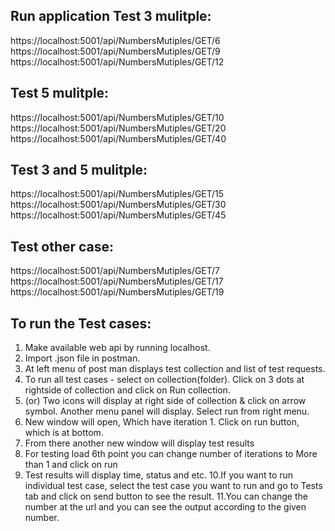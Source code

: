 Run application
Test 3 mulitple:
-------------------------------------------------------
https://localhost:5001/api/NumbersMutiples/GET/6
https://localhost:5001/api/NumbersMutiples/GET/9
https://localhost:5001/api/NumbersMutiples/GET/12


Test 5 mulitple:
-------------------------------------------------------
https://localhost:5001/api/NumbersMutiples/GET/10
https://localhost:5001/api/NumbersMutiples/GET/20
https://localhost:5001/api/NumbersMutiples/GET/40


Test 3 and 5 mulitple:
-------------------------------------------------------
https://localhost:5001/api/NumbersMutiples/GET/15
https://localhost:5001/api/NumbersMutiples/GET/30
https://localhost:5001/api/NumbersMutiples/GET/45


Test other case:
-------------------------------------------------------
https://localhost:5001/api/NumbersMutiples/GET/7
https://localhost:5001/api/NumbersMutiples/GET/17
https://localhost:5001/api/NumbersMutiples/GET/19

To run the Test cases:
-------------------------------------------------------
1. Make available web api by running localhost.
2. Import .json file in postman.
3. At left menu of post man displays test collection and list of test requests.
4. To run all test cases - select on collection(folder). Click on 3 dots at rightside of collection and click on Run collection.
5. (or) Two icons will display at right side of collection & click on arrow symbol. Another menu panel will display. Select run from right menu.
6. New window will open, Which have iteration 1. Click on run button, which is at bottom.
7. From there another new window will display test results
8. For testing load 6th point you can change number of iterations to More than 1 and click on run
9. Test results will display time, status and etc.
10.If you want to run individual test case, select the test case you want to run and go to Tests tab and click on send button to see the result.
11.You can change the number at the url and you can see the output according to the given number. 